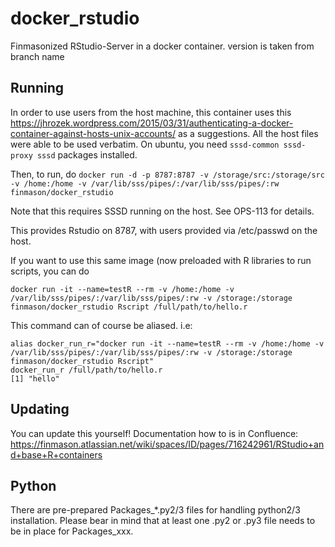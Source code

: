 # docker_rstudio
Finmasonized RStudio-Server in a docker container.
version is taken from branch name

## Running
In order to use users from the host machine, this container uses this https://jhrozek.wordpress.com/2015/03/31/authenticating-a-docker-container-against-hosts-unix-accounts/ as a suggestions.  All the host files were able to be used verbatim.  On ubuntu, you need `sssd-common sssd-proxy sssd` packages installed.

Then, to run, do `docker run -d -p 8787:8787 -v /storage/src:/storage/src -v /home:/home -v /var/lib/sss/pipes/:/var/lib/sss/pipes/:rw finmason/docker_rstudio`

Note that this requires SSSD running on the host.  See OPS-113 for details.

This provides Rstudio on 8787, with users provided via /etc/passwd on the host.

If you want to use this same image (now preloaded with R libraries to run scripts, you can do

```
docker run -it --name=testR --rm -v /home:/home -v /var/lib/sss/pipes/:/var/lib/sss/pipes/:rw -v /storage:/storage finmason/docker_rstudio Rscript /full/path/to/hello.r
```

This command can of course be aliased.  i.e:

```
alias docker_run_r="docker run -it --name=testR --rm -v /home:/home -v /var/lib/sss/pipes/:/var/lib/sss/pipes/:rw -v /storage:/storage finmason/docker_rstudio Rscript"
docker_run_r /full/path/to/hello.r
[1] "hello"
```

## Updating
You can update this yourself!  Documentation how to is in Confluence: https://finmason.atlassian.net/wiki/spaces/ID/pages/716242961/RStudio+and+base+R+containers
 

## Python
There are pre-prepared Packages_*.py2/3 files for handling python2/3 installation. Please bear in mind that at least one .py2 or .py3 file needs to be in place for Packages_xxx. 
